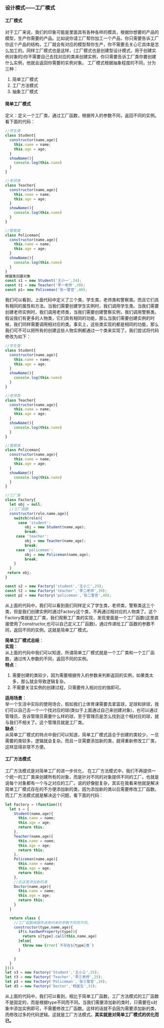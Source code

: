 ### 设计模式——工厂模式
#### 工厂模式
对于工厂来说，我们的印象可能是里面具有各种各样的模具，根据你想要的产品的模型，生产你需要的产品。比如说你请工厂帮你加工一个产品，你只需要告诉工厂你这个产品的结构，工厂就会有对应的模型帮你生产，你不需要去关心它具体是怎么加工的。同样工厂模式也是这样，(工厂模式也是创建型设计模式，用于创建实例对象的)你不需要自己去找对应的类来创建实例，你只需要告诉工厂类你要创建什么实例，他就会返回你需要的实例对象。
工厂模式根据抽象程度的不同，分为三种：
1. 简单工厂模式
2. 工厂方法模式
3. 抽象工厂模式
#### 简单工厂模式
定义：定义一个工厂类，通过工厂函数，根据传入的参数不同，返回不同的实例。看下面的代码：
```javascript
//学生类
class Student{
  constructor(name,age){
    this.name = name;
    this.age = age;
  }
  showName(){
    console.log(this.name)
  }
}

//老师类
class Teacher{
  constructor(name,age){
    this.name = name;
    this.age = age;
  }
  showName(){
    console.log(this.name)
  }
}

//警察类
class Policeman{
  constructor(name,age){
    this.name = name;
    this.age = age;
  }
  showName(){
    console.log(this.name)
  }
}
根据类创建对象
const s1 = new Student('王小一',24);
const t1 = new Teacher('李一老师',39);
const p1= new Policeman('张一警官',40);
```
我们可以看到，上面代码中定义了三个类，学生类，老师类和警察类。而且它们具有相同的属性和方法。当我们需要创建学生实例时，我们调用学生类。当我们需要创建老师实例时，我们调用老师类，当我们需要创建警察实例，我们调用警察类。假设我们有更多的人物类，它们具有相同的功能，那么当我们需要创建实例的时候，我们同样需要调用相对应的类。事实上，这些类实现的都是相同的功能，那么我们可不可以把所有的创建这些人物实例都通过一个类来实现了。我们尝试将代码修改为如下：
```javascript
//学生类
class Student{
  constructor(name,age){
    this.name = name;
    this.age = age;
  }
  showName(){
    console.log(this.name)
  }
}

//老师类
class Teacher{
  constructor(name,age){
    this.name = name;
    this.age = age;
  }
  showName(){
    console.log(this.name)
  }
}

//警察类
class Policeman{
  constructor(name,age){
    this.name = name;
    this.age = age;
  }
  showName(){
    console.log(this.name)
  }
}

//工厂类
class Factory{
  let obj = null;
  //工厂函数
  constructor(role,name,age){
    switch(role){
      case 'student':
         obj = new Student(name,age);
         break;
     case 'teacher':
         obj = new Teacher(name,age);
         break;
     case 'policeman':
         obj = new Policeman(name,age);
         break;
    }
  }
 return obj;
}

const s2 = new Factory('student','王小二',25);
const t2 = new Factory('teacher','李二老师',39);
const p2 = new Factory('policeman','张二警官',40);
```
从上面的代码中，我们可以看到我们同样定义了学生类，老师类，警察类这三个类，但是我们创建实例时通过Factory这个类，不再通过相对应的人物类了。这个Factory类就是工厂类，我们观察工厂类的实现，发现里面是一个工厂函数(这里直接使用了constructor,也可以自己定义工厂函数)，通过传递给工厂函数的参数不同，返回不同的实例。这就是简单工厂模式。

**简单工厂模式总结**：<br/>
  **实现**：<br/>
  从上面的代码中我们可以知道，所谓简单工厂模式就是一个工厂类和一个工厂函数，通过传入参数的不同，返回不同的实例。<br/>
  **特点**：
  1. 需要创建的类较少，因为需要根据传入的参数来判断返回的实例，如果类太多，那么就会导致逻辑复杂。
  2. 不需要关注实例的创建过程，只需要传入相对应的值即可。

  **适用场景**：<br/>
  举一个生活中实际的使用场合，假如我们上体育课需要去拿篮球，足球和排球，我们可以自己去一个一个找对应的球(类似于上面通过自己来创建对象)，也可以通过管理员，告诉管理员需要什么样的球，至于管理员是怎么找到这个相对应的球，就与我们不相关了。这个管理员就是工厂类。<br/>
  **缺点**：<br/>
  从简单工厂模式的特点中我们可以知道，简单工厂模式适合于创建的类较少，一旦需要的类较多，逻辑就会复杂。而且一旦需要添加新的类，就得重新修改工厂类，这样显得非常不方便。

#### 工厂方法模式
工厂方法模式是对简单工厂的进一步优化， 在工厂方法模式中，我们不再提供一个统一的工厂类来创建所有的对象，而是针对不同的对象提供不同的工厂。也就是说每个对象都有一个与之对应的工厂。说的好像挺复杂，其实在我看来他就是解决简单工厂模式存在的不方便添加新的类，因为添加新的类以后需要修改工厂函数。而工厂方法模式就是解决这个问题，看下面的代码：
```javascript
let Factory = (function(){
  let s = {
    Student(name,age){
      this.name = name;
      this.age = age;
      return this;
    },
    Teacher(name,age){
      this.name = name;
      this.age = age;
      return this;
    },
    Policeman(name,age){
      this.name = name;
      this.age = age;
      return this;
    },
    //在这里添加新的类
    Doctor(name,age){
      this.name = name;
      this.age = age;
      return this;
    }
  }

  return class {
    //工厂函数根据传进来的来的参数不同而不同。
    constructor(type,name,age){
      if(s.hasOwnProperty(type)){
        return s[type].call(this,name,age)
      }else{
        throw new Error(`不存在${type}类`)
      }

    }
  }
})()
let s3 = new Factory('Student','王小三',25);
let t3 = new Factory('Teacher','李三老师',25);
let p3 = new Factory('Policeman','张三警官',28);
let d3 = new Factory('Doctor','杨医生',33);
```
从上面的代码中，我们可以看到，相比于简单工厂函数，工厂方法模式的工厂函数不是固定的，而是根据type不同而不同。当我们需要添加新的类时，只需要在s对象中添加实例即可，不需要修改工厂函数。这样的话就不会因为需要添加新的类，而修改过多的代码逻辑。这就是工厂方法模式。**其实就是对简单工厂模式的优化而已。**
